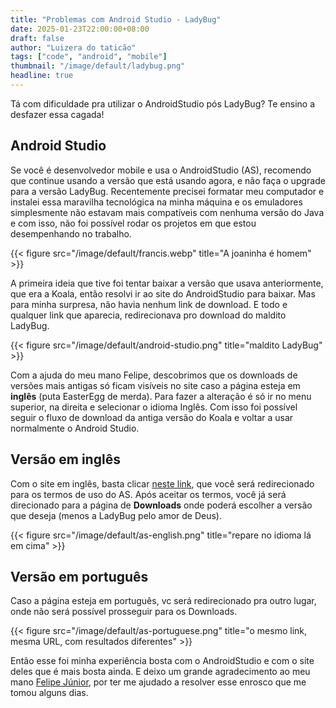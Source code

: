 ```yaml
---
title: "Problemas com Android Studio - LadyBug"
date: 2025-01-23T22:00:00+08:00
draft: false
author: "Luizera do taticão"
tags: ["code", "android", "mobile"]
thumbnail: "/image/default/ladybug.png"
headline: true
---
```

Tá com dificuldade pra utilizar o AndroidStudio pós LadyBug? Te ensino a desfazer essa cagada!
<!--more-->

## Android Studio

Se você é desenvolvedor mobile e usa o AndroidStudio (AS), recomendo que continue usando a versão que está usando agora, e não faça o upgrade para a versão LadyBug. Recentemente precisei formatar meu computador e instalei essa maravilha tecnológica na minha máquina e os emuladores simplesmente não estavam mais compatíveis com nenhuma versão do Java e com isso, não foi possível rodar os projetos em que estou desempenhando no trabalho.

{{< figure src="/image/default/francis.webp" title="A joaninha é homem" >}}

A primeira ideia que tive foi tentar baixar a versão que usava anteriormente, que era a Koala, então resolvi ir ao site do AndroidStudio para baixar. Mas para minha surpresa, não havia nenhum link de download. E todo e qualquer link que aparecia, redirecionava pro download do maldito LadyBug.

{{< figure src="/image/default/android-studio.png" title="maldito LadyBug" >}}

Com a ajuda do meu mano Felipe, descobrimos que os downloads de versões mais antigas só ficam visíveis no site caso a página esteja em **inglês** (puta EasterEgg de merda). Para fazer a alteração é só ir no menu superior, na direita e selecionar o idioma Inglês. Com isso foi possível seguir o fluxo de download da antiga versão do Koala e voltar a usar normalmente o Android Studio.

## Versão em inglês

Com o site em inglês, basta clicar [neste link](https://developer.android.com/studio/archive), que você será redirecionado para os termos de uso do AS. Após aceitar os termos, você já será direcionado para a página de **Downloads** onde poderá escolher a versão que deseja (menos a LadyBug pelo amor de Deus).

{{< figure src="/image/default/as-english.png" title="repare no idioma lá em cima" >}}

## Versão em português

 Caso a página esteja em português, vc será redirecionado pra outro lugar, onde não será possível prosseguir para os Downloads.

{{< figure src="/image/default/as-portuguese.png" title="o mesmo link, mesma URL, com resultados diferentes" >}}

Então esse foi minha experiência bosta com o AndroidStudio e com o site deles que é mais bosta ainda. E deixo um grande agradecimento ao meu mano [Felipe Júnior](https://www.instagram.com/_feejunior/), por ter me ajudado a resolver esse enrosco que me tomou alguns dias.